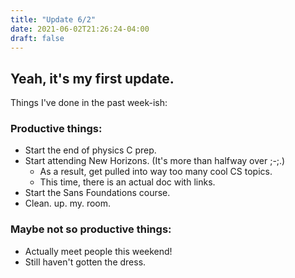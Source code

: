 ```yaml
---
title: "Update 6/2"
date: 2021-06-02T21:26:24-04:00
draft: false
---
```


## Yeah, it's my first update.

Things I've done in the past week-ish:

### Productive things:
- Start the end of physics C prep.
- Start attending New Horizons. (It's more than halfway over ;-;.)
    - As a result, get pulled into way too many cool CS topics.
    - This time, there is an actual doc with links.
- Start the Sans Foundations course.
- Clean. up. my. room.

### Maybe not so productive things:
- Actually meet people this weekend!
- Still haven't gotten the dress.